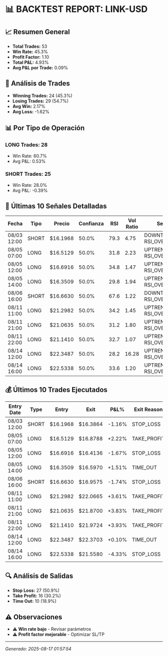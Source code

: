 
# 📊 BACKTEST REPORT: LINK-USD

## 📈 Resumen General
- **Total Trades:** 53
- **Win Rate:** 45.3%
- **Profit Factor:** 1.10
- **Total P&L:** 4.93%
- **Avg P&L por Trade:** 0.09%

## 🎯 Análisis de Trades
- **Winning Trades:** 24 (45.3%)
- **Losing Trades:** 29 (54.7%)
- **Avg Win:** 2.17%
- **Avg Loss:** -1.62%

## 📊 Por Tipo de Operación
### LONG Trades: 28
- Win Rate: 60.7%
- Avg P&L: 0.53%

### SHORT Trades: 25
- Win Rate: 28.0%
- Avg P&L: -0.39%

## 📝 Últimas 10 Señales Detalladas

| Fecha | Tipo | Precio | Confianza | RSI | Vol Ratio | Señales |
|-------|------|--------|-----------|-----|-----------|---------|
| 08/03 12:00 | SHORT | $16.1968 | 50.0% | 79.3 | 4.75 | DOWNTREND, RSI_OVERBOUGHT |
| 08/05 07:00 | LONG | $16.5129 | 50.0% | 31.8 | 2.23 | UPTREND, RSI_OVERSOLD |
| 08/05 12:00 | LONG | $16.6916 | 50.0% | 34.8 | 1.47 | UPTREND, RSI_OVERSOLD |
| 08/05 14:00 | LONG | $16.3509 | 50.0% | 29.8 | 1.94 | UPTREND, RSI_OVERSOLD |
| 08/06 16:00 | SHORT | $16.6630 | 50.0% | 67.6 | 1.22 | DOWNTREND, RSI_OVERBOUGHT |
| 08/11 11:00 | LONG | $21.2982 | 50.0% | 34.2 | 1.45 | UPTREND, RSI_OVERSOLD |
| 08/11 21:00 | LONG | $21.0635 | 50.0% | 31.2 | 1.80 | UPTREND, RSI_OVERSOLD |
| 08/11 22:00 | LONG | $21.1410 | 50.0% | 32.7 | 1.07 | UPTREND, RSI_OVERSOLD |
| 08/14 12:00 | LONG | $22.3487 | 50.0% | 28.2 | 16.28 | UPTREND, RSI_OVERSOLD |
| 08/14 16:00 | LONG | $22.5338 | 50.0% | 33.6 | 1.20 | UPTREND, RSI_OVERSOLD |


## 💰 Últimos 10 Trades Ejecutados

| Entry Date | Type | Entry | Exit | P&L% | Exit Reason |
|------------|------|-------|------|------|-------------|
| 08/03 12:00 | SHORT | $16.1968 | $16.3864 | -1.16% | STOP_LOSS |
| 08/05 07:00 | LONG | $16.5129 | $16.8788 | +2.22% | TAKE_PROFIT |
| 08/05 12:00 | LONG | $16.6916 | $16.4136 | -1.67% | STOP_LOSS |
| 08/05 14:00 | LONG | $16.3509 | $16.5970 | +1.51% | TIME_OUT |
| 08/06 16:00 | SHORT | $16.6630 | $16.9575 | -1.74% | STOP_LOSS |
| 08/11 11:00 | LONG | $21.2982 | $22.0665 | +3.61% | TAKE_PROFIT |
| 08/11 21:00 | LONG | $21.0635 | $21.8700 | +3.83% | TAKE_PROFIT |
| 08/11 22:00 | LONG | $21.1410 | $21.9724 | +3.93% | TAKE_PROFIT |
| 08/14 12:00 | LONG | $22.3487 | $22.3703 | +0.10% | TIME_OUT |
| 08/14 16:00 | LONG | $22.5338 | $21.5580 | -4.33% | STOP_LOSS |


## 🔍 Análisis de Salidas
- **Stop Loss:** 27 (50.9%)
- **Take Profit:** 16 (30.2%)
- **Time Out:** 10 (18.9%)

## ⚠️ Observaciones
- ⚠️ **Win rate bajo** - Revisar parámetros
- ⚠️ **Profit factor mejorable** - Optimizar SL/TP

---
*Generado: 2025-08-17 01:57:54*
